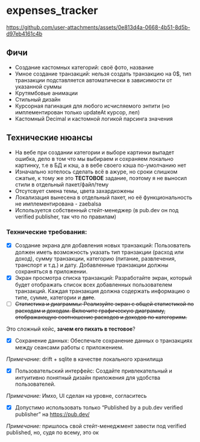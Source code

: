 # expenses_tracker



https://github.com/user-attachments/assets/0e813d4a-0668-4b51-8d5b-d97eb4161c4b



## Фичи
- Создание кастомных категорий: своё фото, название
- Умное создание транзакций: нельзя создать транзакцию на 0$, тип транзакции подставляется автоматически в зависимости от указанной суммы
- Крутямбовые анимации
- Стильный дизайн
- Курсорная пагинация для любого исчисляемого энтити (но имплементирован только updateAt курсор, лел)
- Кастомный Decimal и кастомной логикой парсинга значения

## Технические нюансы
- На вебе при создании категории и выборе картинки выпадет ошибка, дело в том что мы выбираем и сохраняем локально картинку, т.е в БД и кэш, а в вебе своего кэша по-умолчанию нет
- Изначально хотелось сделать всё в ажуре, но сроки слишком сжатые, к тому же это __ТЕСТОВОЕ__ задание, поэтому я не выносил стили в отдельный пакет/файл/тему
- Отсутсвует смена темы, цвета захардкожены
- Локализация вынесена в отдельный пакет, но её функциональность не имплементирована - zaebalsa
- Используется собственный стейт-менеджер (в pub.dev он под verified publisher, так что по правилам)

### Технические требования:

- [x] Создание экрана для добавления новых транзакций: Пользователь должен иметь возможность указать тип транзакции (расход или доход), сумму транзакции, категорию (питание, развлечения, транспорт и т.д.) и дату. Добавленные транзакции должны сохраняться в приложении.
- [x] Экран просмотра списка транзакций: Разработайте экран, который будет отображать список всех добавленных пользователем транзакций. Каждая транзакция должна содержать информацию о типе, сумме, категории и ~~дате~~.
- [ ] ~~Статистика и диаграммы: Реализуйте экран с общей статистикой по расходам и доходам. Включите графическую диаграмму, отображающую соотношение расходов и доходов по категориям.~~

Это сложный кейс, __зачем его пихать в тестовое__?
- [x] Сохранение данных: Обеспечьте сохранение данных о транзакциях между сеансами работы с приложением.

_Примечание_: drift + sqlite в качестве локального хранилища
- [x] Пользовательский интерфейс: Создайте привлекательный и интуитивно понятный дизайн приложения для удобства пользователей.

_Примечание:_ Имхо, UI сделан на уровне, согласитесь
- [X] Допустимо использовать только “Published by a pub.dev verified publisher” на https://pub.dev/

_Примечание:_ пришлось свой стейт-менеджмент завести под verified published, но, судя по всему, это ок
